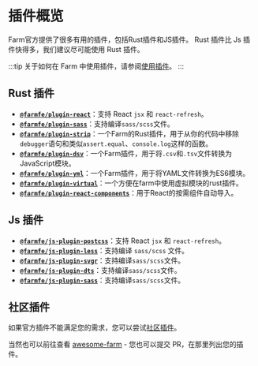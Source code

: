 # 插件概览

Farm官方提供了很多有用的插件，包括Rust插件和JS插件。 Rust 插件比 Js 插件快得多，我们建议尽可能使用 Rust 插件。

:::tip
关于如何在 Farm 中使用插件，请参阅[使用插件](/docs/using-plugins)。
:::

## Rust 插件

* **[`@farmfe/plugin-react`](./react)**：支持 React `jsx` 和 `react-refresh`。
* **[`@farmfe/plugin-sass`](./sass)**：支持编译`sass/scss`文件。
* **[`@farmfe/plugin-strip`](./strip)**：一个Farm的Rust插件，用于从你的代码中移除`debugger`语句和类似`assert.equal`、`console.log`这样的函数。
* **[`@farmfe/plugin-dsv`](./dsv)**：一个Farm插件，用于将`.csv`和`.tsv`文件转换为JavaScript模块。
* **[`@farmfe/plugin-yml`](./yaml)**：一个Farm插件，用于将YAML文件转换为ES6模块。
* **[`@farmfe/plugin-virtual`](./virtual)**：一个方便在farm中使用虚拟模块的rust插件。
* **[`@farmfe/plugin-react-components`](./react-components)**：用于React的按需组件自动导入。

## Js 插件

* **[`@farmfe/js-plugin-postcss`](./js-postcss)**：支持 React `jsx` 和 `react-refresh`。
* **[`@farmfe/js-plugin-less`](./js-less)**：支持编译 `sass/scss` 文件。
* **[`@farmfe/js-plugin-svgr`](./js-svgr)**：支持编译`sass/scss`文件。
* **[`@farmfe/js-plugin-dts`](./js-dts)**：支持编译`sass/scss`文件。
* **[`@farmfe/js-plugin-sass`](./js-sass)**：支持编译`sass/scss`文件。

## 社区插件

如果官方插件不能满足您的需求，您可以尝试[社区插件](../community-plugins)。

当然也可以前往查看 [awesome-farm](https://github.com/farm-fe/awesome-farm) - 您也可以提交 PR，在那里列出您的插件。
